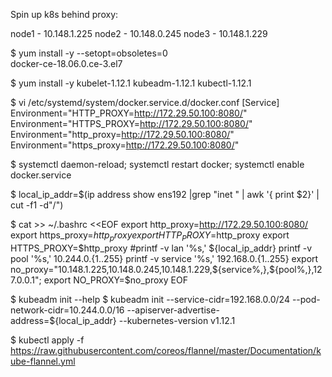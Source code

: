 Spin up k8s behind proxy:

node1 - 10.148.1.225
node2 - 10.148.0.245
node3 - 10.148.1.229


$ yum install -y --setopt=obsoletes=0 \
  docker-ce-18.06.0.ce-3.el7

$ yum install -y kubelet-1.12.1 kubeadm-1.12.1 kubectl-1.12.1

$ vi /etc/systemd/system/docker.service.d/docker.conf
[Service]
Environment="HTTP_PROXY=http://172.29.50.100:8080/"
Environment="HTTPS_PROXY=http://172.29.50.100:8080/"
Environment="http_proxy=http://172.29.50.100:8080/"
Environment="https_proxy=http://172.29.50.100:8080/"

$ systemctl daemon-reload; systemctl restart docker; systemctl enable docker.service

$ local_ip_addr=$(ip address show ens192 |grep "inet " | awk '{ print $2}' | cut -f1 -d"/")

$ cat >> ~/.bashrc <<EOF
export http_proxy=http://172.29.50.100:8080/
export https_proxy=$http_proxy
export HTTP_PROXY=$http_proxy
export HTTPS_PROXY=$http_proxy
#printf -v lan '%s,' ${local_ip_addr}
printf -v pool '%s,' 10.244.0.{1..255}
printf -v service '%s,' 192.168.0.{1..255}
export no_proxy="10.148.1.225,10.148.0.245,10.148.1.229,${service%,},${pool%,},127.0.0.1";
export NO_PROXY=$no_proxy
EOF

$ kubeadm init --help
$ kubeadm init --service-cidr=192.168.0.0/24 --pod-network-cidr=10.244.0.0/16 --apiserver-advertise-address=${local_ip_addr} --kubernetes-version v1.12.1

$ kubectl apply -f https://raw.githubusercontent.com/coreos/flannel/master/Documentation/kube-flannel.yml

